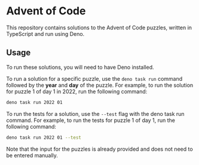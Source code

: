 # Advent of Code

This repository contains solutions to the Advent of Code puzzles, written in TypeScript and run using Deno.

## Usage

To run these solutions, you will need to have Deno installed.

To run a solution for a specific puzzle, use the `deno task run` command followed by the **year** and **day** of the puzzle. For example, to run the solution for puzzle 1 of day 1 in 2022, run the following command:

```bash
deno task run 2022 01
```

To run the tests for a solution, use the `--test` flag with the deno task run command. For example, to run the tests for puzzle 1 of day 1, run the following command:

```bash
deno task run 2022 01 --test
```

Note that the input for the puzzles is already provided and does not need to be entered manually.

